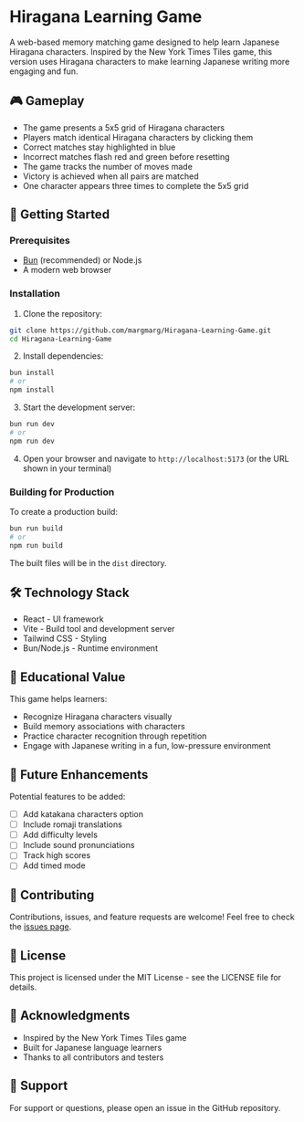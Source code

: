 # Hiragana Learning Game

A web-based memory matching game designed to help learn Japanese Hiragana characters. Inspired by the New York Times Tiles game, this version uses Hiragana characters to make learning Japanese writing more engaging and fun.

## 🎮 Gameplay

- The game presents a 5x5 grid of Hiragana characters
- Players match identical Hiragana characters by clicking them
- Correct matches stay highlighted in blue
- Incorrect matches flash red and green before resetting
- The game tracks the number of moves made
- Victory is achieved when all pairs are matched
- One character appears three times to complete the 5x5 grid

## 🚀 Getting Started

### Prerequisites

- [Bun](https://bun.sh/) (recommended) or Node.js
- A modern web browser

### Installation

1. Clone the repository:
```bash
git clone https://github.com/margmarg/Hiragana-Learning-Game.git
cd Hiragana-Learning-Game
```

2. Install dependencies:
```bash
bun install
# or
npm install
```

3. Start the development server:
```bash
bun run dev
# or
npm run dev
```

4. Open your browser and navigate to `http://localhost:5173` (or the URL shown in your terminal)

### Building for Production

To create a production build:
```bash
bun run build
# or
npm run build
```

The built files will be in the `dist` directory.

## 🛠️ Technology Stack

- React - UI framework
- Vite - Build tool and development server
- Tailwind CSS - Styling
- Bun/Node.js - Runtime environment

## 📖 Educational Value

This game helps learners:
- Recognize Hiragana characters visually
- Build memory associations with characters
- Practice character recognition through repetition
- Engage with Japanese writing in a fun, low-pressure environment

## 🎯 Future Enhancements

Potential features to be added:
- [ ] Add katakana characters option
- [ ] Include romaji translations
- [ ] Add difficulty levels
- [ ] Include sound pronunciations
- [ ] Track high scores
- [ ] Add timed mode

## 🤝 Contributing

Contributions, issues, and feature requests are welcome! Feel free to check the [issues page](link-to-issues).

## 📄 License

This project is licensed under the MIT License - see the LICENSE file for details.

## 🙏 Acknowledgments

- Inspired by the New York Times Tiles game
- Built for Japanese language learners
- Thanks to all contributors and testers

## 📱 Support

For support or questions, please open an issue in the GitHub repository.